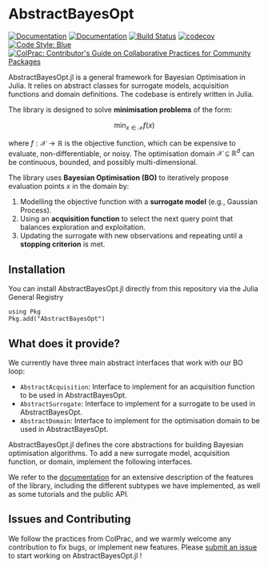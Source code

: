 # AbstractBayesOpt
[![Documentation](https://img.shields.io/badge/docs-stable-blue.svg)](https://evandieren.github.io/AbstractBayesOpt.jl/stable)
[![Documentation](https://img.shields.io/badge/docs-dev-blue.svg)](https://evandieren.github.io/AbstractBayesOpt.jl/dev)
[![Build Status](https://github.com/evandieren/AbstractBayesOpt.jl/actions/workflows/CI.yml/badge.svg?branch=main)](https://github.com/evandieren/AbstractBayesOpt.jl/actions/workflows/CI.yml?query=branch%3Amain)
[![codecov](https://codecov.io/gh/evandieren/AbstractBayesOpt.jl/graph/badge.svg?token=ZU1TJCHT4O)](https://codecov.io/gh/evandieren/AbstractBayesOpt.jl)
[![Code Style: Blue](https://img.shields.io/badge/code%20style-blue-4495d1.svg)](https://github.com/JuliaDiff/BlueStyle)
[![ColPrac: Contributor's Guide on Collaborative Practices for Community Packages](https://img.shields.io/badge/ColPrac-Contributor's%20Guide-blueviolet)](https://github.com/SciML/ColPrac)



AbstractBayesOpt.jl is a general framework for Bayesian Optimisation in Julia. It relies on abstract classes for surrogate models, acquisition functions and domain definitions.
The codebase is entirely written in Julia.

The library is designed to solve **minimisation problems** of the form:

$$\min_{x \in \mathcal{X}} f(x)$$

where $f: \mathcal{X} \to \mathbb{R}$ is the objective function, which can be expensive to evaluate, non-differentiable, or noisy. The optimisation domain $\mathcal{X} \subseteq \mathbb{R}^d$ can be continuous, bounded, and possibly multi-dimensional.  

The library uses **Bayesian Optimisation (BO)** to iteratively propose evaluation points $x$ in the domain by:

1. Modelling the objective function with a **surrogate model** (e.g., Gaussian Process).  
2. Using an **acquisition function** to select the next query point that balances exploration and exploitation.  
3. Updating the surrogate with new observations and repeating until a **stopping criterion** is met.

## Installation

You can install AbstractBayesOpt.jl directly from this repository via the Julia General Registry

```
using Pkg
Pkg.add("AbstractBayesOpt")
```
## What does it provide?

We currently have three main abstract interfaces that work with our BO loop:

- `AbstractAcquisition`: Interface to implement for an acquisition function to be used in AbstractBayesOpt.
- `AbstractSurrogate`: Interface to implement for a surrogate to be used in AbstractBayesOpt.
- `AbstractDomain`: Interface to implement for the optimisation domain to be used in AbstractBayesOpt.

AbstractBayesOpt.jl defines the core abstractions for building Bayesian optimisation
algorithms. To add a new surrogate model, acquisition function, or domain, implement
the following interfaces.

We refer to the [documentation](https://evandieren.github.io/AbstractBayesOpt.jl/) for an extensive description of the features of the library, including the different 
subtypes we have implemented, as well as some tutorials and the public API.

## Issues and Contributing

We follow the practices from ColPrac, and we warmly welcome any contribution to fix bugs, or implement new features. Please [submit an issue](https://github.com/evandieren/AbstractBayesOpt.jl/issues) to start working on AbstractBayesOpt.jl !
